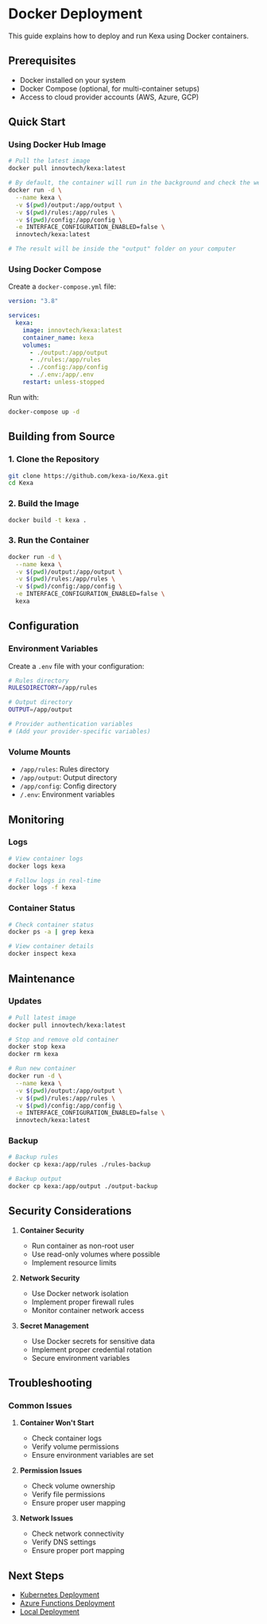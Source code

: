 # Docker Deployment

This guide explains how to deploy and run Kexa using Docker containers.

## Prerequisites

- Docker installed on your system
- Docker Compose (optional, for multi-container setups)
- Access to cloud provider accounts (AWS, Azure, GCP)

## Quick Start

### Using Docker Hub Image

```bash
# Pull the latest image
docker pull innovtech/kexa:latest

# By default, the container will run in the background and check the website "kexa.io"
docker run -d \
  --name kexa \
  -v $(pwd)/output:/app/output \
  -v $(pwd)/rules:/app/rules \
  -v $(pwd)/config:/app/config \
  -e INTERFACE_CONFIGURATION_ENABLED=false \
  innovtech/kexa:latest

# The result will be inside the "output" folder on your computer
```

### Using Docker Compose

Create a `docker-compose.yml` file:

```yaml
version: "3.8"

services:
  kexa:
    image: innovtech/kexa:latest
    container_name: kexa
    volumes:
      - ./output:/app/output
      - ./rules:/app/rules
      - ./config:/app/config
      - ./.env:/app/.env
    restart: unless-stopped
```

Run with:

```bash
docker-compose up -d
```

## Building from Source

### 1. Clone the Repository

```bash
git clone https://github.com/kexa-io/Kexa.git
cd Kexa
```

### 2. Build the Image

```bash
docker build -t kexa .
```

### 3. Run the Container

```bash
docker run -d \
  --name kexa \
  -v $(pwd)/output:/app/output \
  -v $(pwd)/rules:/app/rules \
  -v $(pwd)/config:/app/config \
  -e INTERFACE_CONFIGURATION_ENABLED=false \
  kexa
```

## Configuration

### Environment Variables

Create a `.env` file with your configuration:

```bash
# Rules directory
RULESDIRECTORY=/app/rules

# Output directory
OUTPUT=/app/output

# Provider authentication variables
# (Add your provider-specific variables)
```

### Volume Mounts

- `/app/rules`: Rules directory
- `/app/output`: Output directory
- `/app/config`: Config directory
- `/.env`: Environment variables

## Monitoring

### Logs

```bash
# View container logs
docker logs kexa

# Follow logs in real-time
docker logs -f kexa
```

### Container Status

```bash
# Check container status
docker ps -a | grep kexa

# View container details
docker inspect kexa
```

## Maintenance

### Updates

```bash
# Pull latest image
docker pull innovtech/kexa:latest

# Stop and remove old container
docker stop kexa
docker rm kexa

# Run new container
docker run -d \
  --name kexa \
  -v $(pwd)/output:/app/output \
  -v $(pwd)/rules:/app/rules \
  -v $(pwd)/config:/app/config \
  -e INTERFACE_CONFIGURATION_ENABLED=false \
  innovtech/kexa:latest
```

### Backup

```bash
# Backup rules
docker cp kexa:/app/rules ./rules-backup

# Backup output
docker cp kexa:/app/output ./output-backup
```

## Security Considerations

1. **Container Security**

   - Run container as non-root user
   - Use read-only volumes where possible
   - Implement resource limits

2. **Network Security**

   - Use Docker network isolation
   - Implement proper firewall rules
   - Monitor container network access

3. **Secret Management**
   - Use Docker secrets for sensitive data
   - Implement proper credential rotation
   - Secure environment variables

## Troubleshooting

### Common Issues

1. **Container Won't Start**

   - Check container logs
   - Verify volume permissions
   - Ensure environment variables are set

2. **Permission Issues**

   - Check volume ownership
   - Verify file permissions
   - Ensure proper user mapping

3. **Network Issues**
   - Check network connectivity
   - Verify DNS settings
   - Ensure proper port mapping

## Next Steps

- [Kubernetes Deployment](./kubernetes.md)
- [Azure Functions Deployment](./azure-function.md)
- [Local Deployment](./local.md)
